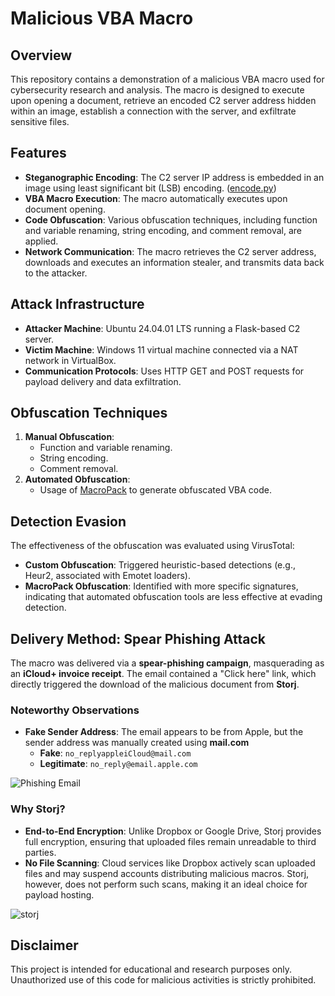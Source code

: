 # Malicious VBA Macro

## Overview

This repository contains a demonstration of a malicious VBA macro used for cybersecurity research and analysis. The macro is designed to execute upon opening a document, retrieve an encoded C2 server address hidden within an image, establish a connection with the server, and exfiltrate sensitive files.

## Features

- **Steganographic Encoding**: The C2 server IP address is embedded in an image using least significant bit (LSB) encoding. ([encode.py](https://raw.githubusercontent.com/emmekappaa/MacroVBA_Project/refs/heads/master/codifica_decofica/codifica_ip.py?token=GHSAT0AAAAAAC62ZG7CO7XHNJLP5GC5BDBOZ6F6CSA))
- **VBA Macro Execution**: The macro automatically executes upon document opening.
- **Code Obfuscation**: Various obfuscation techniques, including function and variable renaming, string encoding, and comment removal, are applied.
- **Network Communication**: The macro retrieves the C2 server address, downloads and executes an information stealer, and transmits data back to the attacker.

## Attack Infrastructure

- **Attacker Machine**: Ubuntu 24.04.01 LTS running a Flask-based C2 server.
- **Victim Machine**: Windows 11 virtual machine connected via a NAT network in VirtualBox.
- **Communication Protocols**: Uses HTTP GET and POST requests for payload delivery and data exfiltration.

## Obfuscation Techniques

1. **Manual Obfuscation**:
   - Function and variable renaming.
   - String encoding.
   - Comment removal.
2. **Automated Obfuscation**:
   - Usage of [MacroPack](https://github.com/sevagas/macro_pack) to generate obfuscated VBA code.

## Detection Evasion

The effectiveness of the obfuscation was evaluated using VirusTotal:

- **Custom Obfuscation**: Triggered heuristic-based detections (e.g., Heur2, associated with Emotet loaders).
- **MacroPack Obfuscation**: Identified with more specific signatures, indicating that automated obfuscation tools are less effective at evading detection.

## Delivery Method: Spear Phishing Attack

The macro was delivered via a **spear-phishing campaign**, masquerading as an **iCloud+ invoice receipt**. The email contained a "Click here" link, which directly triggered the download of the malicious document from **Storj**.

### Noteworthy Observations

- **Fake Sender Address**: The email appears to be from Apple, but the sender address was manually created using **mail.com**
  - **Fake**: `no_replyappleiCloud@mail.com`
  - **Legitimate**: `no_reply@email.apple.com`

![Phishing Email](https://github.com/user-attachments/assets/72e2cd44-8559-4444-8b01-ac88d719fa10)

### Why Storj?

- **End-to-End Encryption**: Unlike Dropbox or Google Drive, Storj provides full encryption, ensuring that uploaded files remain unreadable to third parties.
- **No File Scanning**: Cloud services like Dropbox actively scan uploaded files and may suspend accounts distributing malicious macros. Storj, however, does not perform such scans, making it an ideal choice for payload hosting.

![storj](https://github.com/user-attachments/assets/26620649-a7ba-424b-8777-af9d3b2f7518)

## Disclaimer

This project is intended for educational and research purposes only. Unauthorized use of this code for malicious activities is strictly prohibited.
